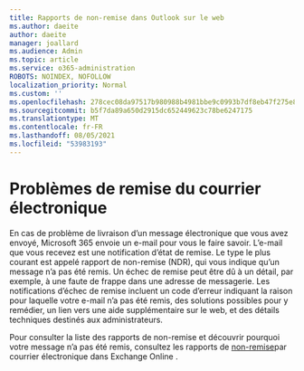 ```yaml
---
title: Rapports de non-remise dans Outlook sur le web
ms.author: daeite
author: daeite
manager: joallard
ms.audience: Admin
ms.topic: article
ms.service: o365-administration
ROBOTS: NOINDEX, NOFOLLOW
localization_priority: Normal
ms.custom: ''
ms.openlocfilehash: 278cec08da97517b980988b4981bbe9c0993b7df8eb47f275e8bb5572495916d
ms.sourcegitcommit: b5f7da89a650d2915dc652449623c78be6247175
ms.translationtype: MT
ms.contentlocale: fr-FR
ms.lasthandoff: 08/05/2021
ms.locfileid: "53983193"
---
```

# <a name="issues-with-email-delivery"></a>Problèmes de remise du courrier électronique

En cas de problème de livraison d’un message électronique que vous avez envoyé, Microsoft 365 envoie un e-mail pour vous le faire savoir. L’e-mail que vous recevez est une notification d’état de remise. Le type le plus courant est appelé rapport de non-remise (NDR), qui vous indique qu’un message n’a pas été remis. Un échec de remise peut être dû à un détail, par exemple, à une faute de frappe dans une adresse de messagerie. Les notifications d’échec de remise incluent un code d’erreur indiquant la raison pour laquelle votre e-mail n’a pas été remis, des solutions possibles pour y remédier, un lien vers une aide supplémentaire sur le web, et des détails techniques destinés aux administrateurs.

Pour consulter la liste des rapports de non-remise et découvrir pourquoi votre message n’a pas été remis, consultez les rapports de [non-remise](https://docs.microsoft.com/exchange/mail-flow-best-practices/non-delivery-reports-in-exchange-online/non-delivery-reports-in-exchange-online)par courrier électronique dans Exchange Online .